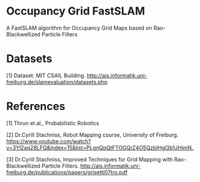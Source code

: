 # Occupancy Grid FastSLAM
A FastSLAM algorithm for Occupancy Grid Maps based on Rao-Blackwellized Particle Filters

# Datasets
[1] Dataset: MIT CSAIL Building. http://ais.informatik.uni-freiburg.de/slamevaluation/datasets.php

# References
[1] Thrun et.al., Probabilistic Robotics

[2] Dr.Cyrill Stachniss, Robot Mapping course, University of Freiburg. https://www.youtube.com/watch?v=3Yl2aq28LFQ&index=15&list=PLgnQpQtFTOGQrZ4O5QzbIHgl3b1JHimN_

[3] Dr.Cyrill Stachniss, Improved Techniques for Grid Mapping with Rao-Blackwellized Particle Filters.
    http://ais.informatik.uni-freiburg.de/publications/papers/grisetti07tro.pdf